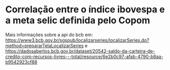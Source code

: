 # Correlação entre o índice ibovespa e a meta selic definida pelo Copom

Mais informações sobre a api do bcb em: https://www3.bcb.gov.br/sgspub/localizarseries/localizarSeries.do?method=prepararTelaLocalizarSeries e https://dadosabertos.bcb.gov.br/dataset/20542-saldo-da-carteira-de-credito-com-recursos-livres---total/resource/6e2b0c97-afab-4790-b8aa-b9542923cf88

